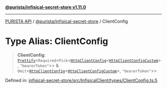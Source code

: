 [**@purista/infisical-secret-store v1.11.0**](../README.md)

***

[PURISTA API](../../../packages.md) / [@purista/infisical-secret-store](../README.md) / ClientConfig

# Type Alias: ClientConfig

> **ClientConfig**: [`Prettify`](../../core/type-aliases/Prettify.md)\<`Required`\<`Pick`\<[`HttpClientConfig`](../../core/type-aliases/HttpClientConfig.md)\<[`HttpClientConfigCustom`](HttpClientConfigCustom.md)\>, `"bearerToken"`\>\> & `Omit`\<[`HttpClientConfig`](../../core/type-aliases/HttpClientConfig.md)\<[`HttpClientConfigCustom`](HttpClientConfigCustom.md)\>, `"bearerToken"`\>\>

Defined in: [infisical-secret-store/src/InfisicalClient/types/ClientConfig.ts:5](https://github.com/puristajs/purista/blob/master/packages/infisical-secret-store/src/InfisicalClient/types/ClientConfig.ts#L5)
